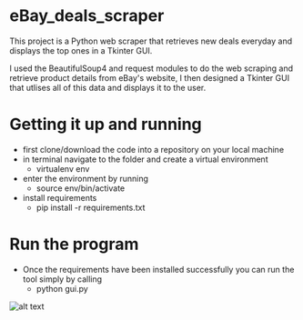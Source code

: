 # eBay_deals_scraper
This project is a Python web scraper that retrieves new deals everyday and displays the top ones in a Tkinter GUI.

I used the BeautifulSoup4 and request modules to do the web scraping and retrieve product details from eBay's website, I then designed a Tkinter GUI that utlises all of this data and displays it to the user.

# Getting it up and running

- first clone/download the code into a repository on your local machine
- in terminal navigate to the folder and create a virtual environment
    - virtualenv env
- enter the environment by running
    - source env/bin/activate
- install requirements 
    - pip install -r requirements.txt


# Run the program

- Once the requirements have been installed successfully you can run the tool simply by calling
    - python gui.py

![alt text](https://github.com/jasonc2901/eBay_deals_scrap/screenshot.png?raw=true)